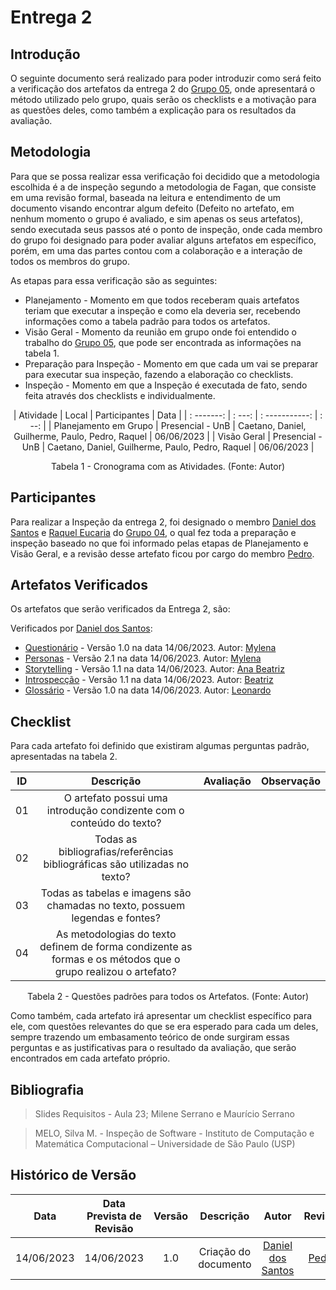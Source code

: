 # Entrega 2

## Introdução
O seguinte documento será realizado para poder introduzir como será feito a verificação dos artefatos da entrega 2 do [Grupo 05](https://requisitos-de-software.github.io/2023.1-Simplenote/), onde apresentará o método utilizado pelo grupo, quais serão os checklists e a motivação para as questões deles, como também a explicação para os resultados da avaliação.

## Metodologia
Para que se possa realizar essa verificação foi decidido que a metodologia escolhida é a de inspeção segundo a metodologia de Fagan, que consiste em uma revisão formal, baseada na leitura e entendimento de um documento visando encontrar algum defeito (Defeito no artefato, em nenhum momento o grupo é avaliado, e sim apenas os seus artefatos), sendo executada seus passos até o ponto de inspeção, onde cada membro do grupo foi designado para poder avaliar alguns artefatos em específico, porém, em uma das partes contou com a colaboração e a interação de todos os membros do grupo.

As etapas para essa verificação são as seguintes:

* Planejamento - Momento em que todos receberam quais artefatos teriam que executar a inspeção e como ela deveria ser, recebendo informações como a tabela padrão para todos os artefatos.
* Visão Geral - Momento da reunião em grupo onde foi entendido o trabalho do [Grupo 05](https://requisitos-de-software.github.io/2023.1-Simplenote/), que pode ser encontrada as informações na tabela 1.
* Preparação para Inspeção - Momento em que cada um vai se preparar para executar sua inspeção, fazendo a elaboração co checklists.
* Inspeção - Momento em que a Inspeção é executada de fato, sendo feita através dos checklists e individualmente.

<center>

| Atividade | Local | Participantes | Data |
| : -------: | : ---: | : -----------: | : --: |
| Planejamento em Grupo | Presencial - UnB | Caetano, Daniel, Guilherme, Paulo, Pedro, Raquel | 06/06/2023 |
| Visão Geral | Presencial - UnB | Caetano, Daniel, Guilherme, Paulo, Pedro, Raquel | 06/06/2023 |

<p>Tabela 1 - Cronograma com as Atividades. (Fonte: Autor)</p>

</center>

## Participantes
Para realizar a Inspeção da entrega 2, foi designado o membro [Daniel dos Santos](https://github.com/daniel-de-sousa) e [Raquel Eucaria](https://github.com/raqueleucaria) do [Grupo 04](https://requisitos-de-software.github.io/2023.1-Caesb/), o qual fez toda a preparação e inspeção baseado no que foi informado pelas etapas de Planejamento e Visão Geral, e a revisão desse artefato ficou por cargo do membro [Pedro](https://github.com/pedrobarbosaocb).
## Artefatos Verificados
Os artefatos que serão verificados da Entrega 2, são:

Verificados por [Daniel dos Santos](https://github.com/daniel-de-sousa):

* [Questionário](https://requisitos-de-software.github.io/2023.1-Simplenote/elicitacao/questionario/) - Versão 1.0 na data 14/06/2023. Autor: [Mylena](https://github.com/Mylena-angelica)
* [Personas](https://requisitos-de-software.github.io/2023.1-Simplenote/elicitacao/personas/) - Versão 2.1 na data 14/06/2023. Autor: [Mylena](https://github.com/Mylena-angelica)
* [Storytelling](https://requisitos-de-software.github.io/2023.1-Simplenote/elicitacao/storytelling/) - Versão 1.1 na data 14/06/2023. Autor: [Ana Beatriz](https://github.com/ananorberto)
* [Introspecção](https://requisitos-de-software.github.io/2023.1-Simplenote/elicitacao/Introspec%C3%A7%C3%A3o/) - Versão 1.1 na data 14/06/2023. Autor: [Beatriz](https://github.com/Beatrizvn)
* [Glossário](https://requisitos-de-software.github.io/2023.1-Simplenote/elicitacao/glossario/) - Versão 1.0 na data 14/06/2023. Autor: [Leonardo](https://github.com/leonardogonmac)

## Checklist
Para cada artefato foi definido que existiram algumas perguntas padrão, apresentadas na tabela 2.

<center>

|  ID  | Descrição | Avaliação | Observação |
| :--: | :-------: | :-------: | :--------: |
|  01  | O artefato possui uma introdução condizente com o conteúdo do texto? ||
|  02  | Todas as bibliografias/referências bibliográficas são utilizadas no texto? ||
|  03  | Todas as tabelas e imagens são chamadas no texto, possuem legendas e fontes? ||
|  04  | As metodologias do texto definem de forma condizente as formas e os métodos que o grupo realizou o artefato? ||


<p>Tabela 2 - Questões padrões para todos os Artefatos. (Fonte: Autor)</p>

</center>

Como também, cada artefato irá apresentar um checklist específico para ele, com questões relevantes do que se era esperado para cada um deles, sempre trazendo um embasamento teórico de onde surgiram essas perguntas e as justificativas para o resultado da avaliação, que serão encontrados em cada artefato próprio.

## Bibliografia

> Slides Requisitos - Aula 23; Milene Serrano e Maurício Serrano

> MELO, Silva M. - Inspeção de Software - Instituto de Computação e Matemática Computacional – Universidade de São Paulo (USP)

## Histórico de Versão
|    Data    | Data Prevista de Revisão | Versão |      Descrição       |                                 Autor                                  |               Revisor               |
| :--------: | :----------------------: | :----: | :------------------: | :--------------------------------------------------------------------: | :---------------------------------: |
| 14/06/2023 |        14/06/2023        |  1.0   | Criação do documento | [Daniel dos Santos](https://github.com/daniel-de-sousa) | [Pedro](https://github.com/pedrobarbosaocb) |